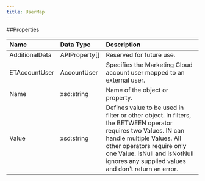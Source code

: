 ```yaml
---
title: UserMap
---
```

##Properties
<table class="table table-hover"> <thead align="left"><tr><th>Name</th><th>Data Type</th><th>Description</th></tr></thead> <tbody><tr><td>AdditionalData</td><td>APIProperty[]</td><td>Reserved for future use.</td></tr><tr><td>ETAccountUser</td><td>AccountUser</td><td>Specifies the Marketing Cloud account user mapped to an external user.</td></tr><tr><td>Name</td><td>xsd:string</td><td>Name of the object or property.</td></tr><tr><td>Value</td><td>xsd:string</td><td>Defines value to be used in filter or other object. In filters, the BETWEEN operator requires two Values. IN can handle multiple Values. All other operators require only one Value. isNull and isNotNull ignores any supplied values and don't return an error.</td></tr></tbody></table>
